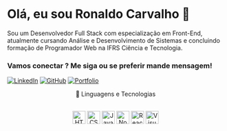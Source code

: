 # Olá, eu sou Ronaldo Carvalho 👋
Sou um Desenvolvedor Full Stack com especialização em Front-End, atualmente cursando Análise e Desenvolvimento de Sistemas e concluindo formação de Programador Web na IFRS Ciência e Tecnologia.

### Vamos conectar ? Me siga ou se preferir mande mensagem! 
[![LinkedIn](https://img.shields.io/badge/LinkedIn-0077B5?style=for-the-badge&logo=linkedin&logoColor=white)](https://www.linkedin.com/in/ronaldo-carvalho-546942321/) [![GitHub](https://img.shields.io/badge/GitHub-100000?style=for-the-badge&logo=github&logoColor=white)](https://github.com/Rc7989) [![Portfolio](https://img.shields.io/badge/Portfolio-FF5722?style=for-the-badge&logo=todoist&logoColor=white)](https://ronaldocarvalho.netlify.app/) 

<p align="center">
🤖 Linguagens e Tecnologias<br><br>
</p>
</p>
<p align="center">
<img 
    alt="HTML" 
    title="HTML" 
    width="30px" 
    src="https://cdn.jsdelivr.net/gh/devicons/devicon@latest/icons/html5/html5-original.svg" 
/>
<img 
    alt="CSS" 
    title="CSS"
    width="30px" 
    src="https://cdn.jsdelivr.net/gh/devicons/devicon@latest/icons/css3/css3-original.svg" 
/>
<img 
    alt="JavaScript" 
    title="JavaScript"
    width="30px" 
    src="https://cdn.jsdelivr.net/gh/devicons/devicon@latest/icons/javascript/javascript-original.svg" 
/>
<img 
    alt="Nodejs"
    title="Nodejs" 
    width="30px" 
    src="https://cdn.jsdelivr.net/gh/devicons/devicon@latest/icons/nodejs/nodejs-original.svg" 
/>
<img 
    alt="React"
    title="React" 
    width="30px" 
    src="https://cdn.jsdelivr.net/gh/devicons/devicon@latest/icons/react/react-original.svg" 
/>
<img 
    alt="Visual Studio Code" 
    title="Visual Studio Code"
    width="30px" 
    src="https://cdn.jsdelivr.net/gh/devicons/devicon@latest/icons/visualstudio/visualstudio-original.svg" 
/>
</p>

